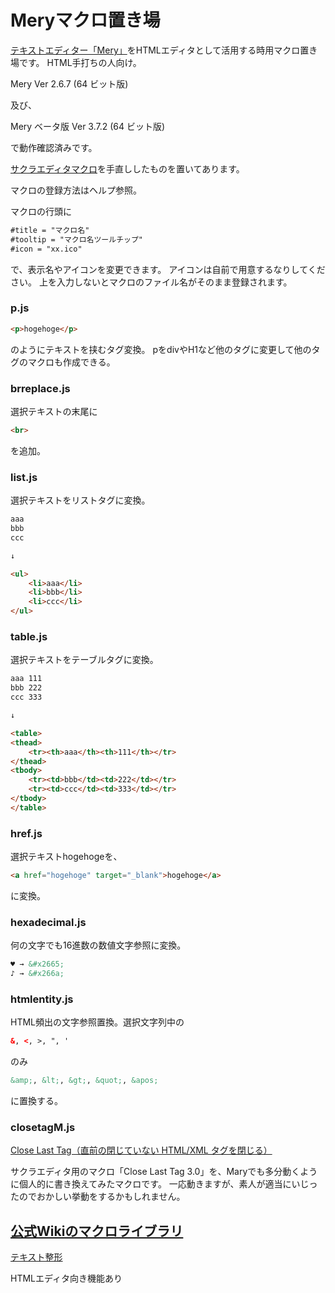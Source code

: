 # Meryマクロ置き場

[テキストエディター「Mery」](https://www.haijin-boys.com/wiki/%E3%83%A1%E3%82%A4%E3%83%B3%E3%83%9A%E3%83%BC%E3%82%B8)をHTMLエディタとして活用する時用マクロ置き場です。
HTML手打ちの人向け。

Mery Ver 2.6.7 (64 ビット版)

及び、

Mery ベータ版 Ver 3.7.2 (64 ビット版)

で動作確認済みです。

[サクラエディタマクロ](https://www.haijin-boys.com/wiki/%E3%83%A1%E3%82%A4%E3%83%B3%E3%83%9A%E3%83%BC%E3%82%B8)を手直ししたものを置いてあります。

マクロの登録方法はヘルプ参照。

マクロの行頭に

```HTML
#title = "マクロ名"
#tooltip = "マクロ名ツールチップ"
#icon = "xx.ico"
```

で、表示名やアイコンを変更できます。
アイコンは自前で用意するなりしてください。
上を入力しないとマクロのファイル名がそのまま登録されます。

### p.js

```HTML
<p>hogehoge</p>
```
のようにテキストを挟むタグ変換。
pをdivやH1など他のタグに変更して他のタグのマクロも作成できる。

### brreplace.js

選択テキストの末尾に

```HTML
<br>
```

を追加。

### list.js

選択テキストをリストタグに変換。

```HTML
aaa
bbb
ccc

↓

<ul>
	<li>aaa</li>
	<li>bbb</li>
	<li>ccc</li>
</ul>
```

### table.js

選択テキストをテーブルタグに変換。

```HTML
aaa	111
bbb	222
ccc	333

↓

<table>
<thead>
	<tr><th>aaa</th><th>111</th></tr>
</thead>
<tbody>
	<tr><td>bbb</td><td>222</td></tr>
	<tr><td>ccc</td><td>333</td></tr>
</tbody>
</table>
```

### href.js

選択テキストhogehogeを、
```HTML
<a href="hogehoge" target="_blank">hogehoge</a>
```
に変換。

### hexadecimal.js

何の文字でも16進数の数値文字参照に変換。
```HTML
♥ → &#x2665;
♪ → &#x266a;
```
### htmlentity.js

HTML頻出の文字参照置換。選択文字列中の
```HTML
&, <, >, ", '
```
のみ
```HTML
&amp;, &lt;, &gt;, &quot;, &apos;
```
に置換する。

### closetagM.js

[Close Last Tag（直前の閉じていない HTML/XML タグを閉じる）](https://sakura-editor.sourceforge.net/cgi-bin/cyclamen/cyclamen.cgi?log=macro&tree=c546)

サクラエディタ用のマクロ「Close Last Tag 3.0」を、Maryでも多分動くように個人的に書き換えてみたマクロです。
一応動きますが、素人が適当にいじったのでおかしい挙動をするかもしれません。

## [公式Wikiのマクロライブラリ](https://www.haijin-boys.com/wiki/%E3%83%9E%E3%82%AF%E3%83%AD%E3%83%A9%E3%82%A4%E3%83%96%E3%83%A9%E3%83%AA)

[テキスト整形](https://www.haijin-boys.com/wiki/%E3%83%86%E3%82%AD%E3%82%B9%E3%83%88%E6%95%B4%E5%BD%A2)

HTMLエディタ向き機能あり
